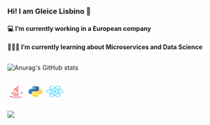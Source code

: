 ### Hi! I am Gleice Lisbino 🤍
#### 💻 I’m currently working in a European company
#### 👩🏼‍🔬 I’m currently learning about Microservices and Data Science

##

![Anurag's GitHub stats](https://github-readme-stats.vercel.app/api?username=gleicelisbino&show_icons=true&theme=radical) 

<div style="display: inline_block"><br>
  <img align="center" alt="Kelly-Java" height="30" width="40" src="https://raw.githubusercontent.com/devicons/devicon/master/icons/java/java-plain.svg">
  <img align="center" alt="Kelly-Python" height="30" width="40" src="https://raw.githubusercontent.com/devicons/devicon/master/icons/python/python-original.svg">
  <img align="center" alt="Kelly-React" height="30" width="40" src="https://raw.githubusercontent.com/devicons/devicon/master/icons/react/react-original.svg">
</div>

 ##
 
<div> 
  <a href="https://www.linkedin.com/in/gleice-lisbino/" target="_blank"><img src="https://img.shields.io/badge/-LinkedIn-%230077B5?style=for-the-badge&logo=linkedin&logoColor=white" target="_blank"></a> 
  
</div>

<!--
**gleicelisbino/gleicelisbino** is a ✨ _special_ ✨ repository because its `README.md` (this file) appears on your GitHub profile.
![Snake animation](https://github.com/gleicelisbino/gleicelisbino/blob/output/github-contribution-grid-snake.svg)
Here are some ideas to get you started:

- 🔭 I’m currently working on ...
- 🌱 I’m currently learning ...
- 👯 I’m looking to collaborate on ...
- 🤔 I’m looking for help with ...
- 💬 Ask me about ...
- 📫 How to reach me: ...
- 😄 Pronouns: ...
- ⚡ Fun fact: ...
-->
